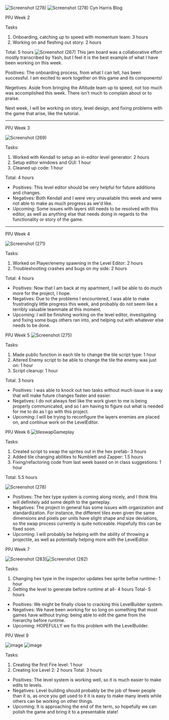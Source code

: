 ![Screenshot (278)](https://user-images.githubusercontent.com/54598140/127093029-ade204b2-c434-4656-94bf-6249134e1b68.png)
![Screenshot (278)](https://user-images.githubusercontent.com/54598140/127093049-6d576929-d33a-4985-b76f-c4bb6a8a91f5.png)
Cyn Harris Blog

PPJ Week 2

Tasks
1. Onboarding, catching up to speed with momentum team: 3 hours
2. Working on and fleshing out story: 2 hours

Total: 5 hours
![Screenshot (267)](https://user-images.githubusercontent.com/54598140/123803169-0b4c5280-d8ba-11eb-9045-e6231dce31cf.png)
This jam board was a collaborative effort mostly transcribed by Yash, but I feel it is the best example of what I have been working on this week.

Positives: The onboarding process, from what I can tell, has been successful. I am excited to work together on this game and its components!

Negetives: Aside from bringing the Altitude team up to speed, not too much was accomplished this week. There isn't much to complain about or to praise.

Next week, I will be working on story, level design, and fixing problems with the game that arise, like the tutorial.

------

PPJ Week 3

 ![Screenshot (269)](https://user-images.githubusercontent.com/54598140/124605802-4b6f8000-de3a-11eb-861b-8d1f7823e535.png)
 
 Tasks:
 1. Worked with Kendall to setup an in-editor level generator: 2 hours
2. Setup editor windows and GUI: 1 hour
3. Cleaned up code: 1 hour

Total: 4 hours

* Positives: This level editor should be very helpful for future additions and changes.
* Negatives: Both Kendall and I were very unavailable this week and were not able to make as much progress as we'd like.
* Upcoming: Some issues with layers still needs to be resolved with this editor, as well as anything else that needs doing in regards to the functionality or story of the game.

--------

PPJ Week 4

![Screenshot (271)](https://user-images.githubusercontent.com/54598140/125453868-0d5cf5e2-b6d2-4dbb-af6f-1a8aa5bf37e0.png)


Tasks:
1. Worked on Player/enemy spawning in the Level Editor: 2 hours
2. Troubleshooting crashes and bugs on my side: 2 hours

Total: 4 hours


* Positives: Now that I am back at my apartment, I will be able to do much more for the project, I hope.
* Negatives: Due to the problems I encountered, I was able to make frustratingly little progress this week, and probably do not seem like a terribly valuable teammate at this moment.
* Upcoming: I will be finishing working on the level editor, investigating and fixing some bugs others ran into, and helping out with whatever else needs to be done.



PPJ Week 5
![Screenshot (275)](https://user-images.githubusercontent.com/54598140/126330644-88d51b3a-7093-4778-a7fd-08a264000620.png)


Tasks:
1. Made public function in each tile to change the tile script type: 1 hour
2. Altered Enemy script to be able to change the tile the enemy was just on: 1 hour
3. Script cleanup: 1 hour

Total: 3 hours

* Positives: I was able to knock out two tasks without much issue in a way that will make future changes faster and easier.
* Negatives: I do not always feel like the work given to me is being properly communicated, and so I am having to figure out what is needed for me to do as I go with this project.
* Upcoming: I will be trying to reconfigure the layers enemies are placed on, and continue work on the LevelEditor.

PPJ Week 6
![tileswapGameplay](https://user-images.githubusercontent.com/54598140/127092257-f45b9cc6-811e-43cb-8073-e36b4679f57c.png)

Tasks:
1. Created script to swap the sprites out in the hex prefab- 3 hours
2. Added tile changing abilities to Numblett and Zapper: 1.5 hours
3. Fixing/refactoring code from last week based on in class suggestions: 1 hour


Total: 5.5 hours

![Screenshot (278)](https://user-images.githubusercontent.com/54598140/127093075-65163c2f-f820-405c-bb9b-ff6c327bb30c.png)

* Positives: The hex type system is coming along nicely, and I think this will definitely add some depth to the gameplay.
* Negatives: The project in general has some issues with organization and standardization. For instance, the different tiles even given the same dimensions and pixels per units have slight shape and size deviations, so the swap process currently is quite noticeable. Hopefully this can be fixed soon.
* Upcoming: I will probably be helping with the ability of throwing a projectile, as well as potentially helping more with the LevelEditor.

PPJ Week 7

![Screenshot (283)](https://user-images.githubusercontent.com/54598140/128022504-8a044cfd-7d94-4ca1-8a2e-bf395479659b.png)![Screenshot (282)](https://user-images.githubusercontent.com/54598140/128022533-a644b768-620f-4c3d-a464-c8c710caf82c.png)

Tasks: 
1. Changing hex type in the inspector updates hex sprite befoe runtime- 1 hour
2. Getting the level to generate before runtime at all- 4 hours
Total- 5 hours

* Positives: We might be finally close to cracking this LevelBuilder system.
* Negatives: We have been working for so long on something that most games have without trying: being able to edit the game from the hierarchy before runtime.
* Upcoming: HOPEFULLY we fix this problem with the LevelBuilder.

PPJ Weel 9

![image](https://user-images.githubusercontent.com/54598140/129629074-fe2da0d7-9635-45ef-ad32-8f960d805fb7.png)
![image](https://user-images.githubusercontent.com/54598140/129629146-7af7062a-d5d9-4b0a-bdee-cf7d64418067.png)


Tasks:
1. Creating the first Fire level: 1 hour
2. Creating Ice Level 2: 2 hours
Total: 3 hours

* Positives: The level system is working well, so it is much easier to make edits to levels.
* Negatives: Level building should probably be the job of fewer people than it is, as once you get used to it it is easy to make many levels while others can be working on other things.
* Upcoming: It is approaching the end of the term, so hopefully we can polish the game and bring it to a presentable state!





